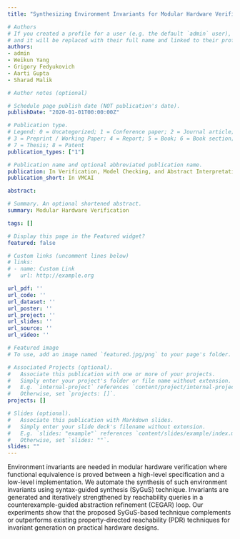 ```yaml
---
title: "Synthesizing Environment Invariants for Modular Hardware Verification"

# Authors
# If you created a profile for a user (e.g. the default `admin` user), write the username (folder name) here 
# and it will be replaced with their full name and linked to their profile.
authors:
- admin
- Weikun Yang
- Grigory Fedyukovich
- Aarti Gupta
- Sharad Malik

# Author notes (optional)

# Schedule page publish date (NOT publication's date).
publishDate: "2020-01-01T00:00:00Z"

# Publication type.
# Legend: 0 = Uncategorized; 1 = Conference paper; 2 = Journal article;
# 3 = Preprint / Working Paper; 4 = Report; 5 = Book; 6 = Book section;
# 7 = Thesis; 8 = Patent
publication_types: ["1"]

# Publication name and optional abbreviated publication name.
publication: In Verification, Model Checking, and Abstract Interpretation
publication_short: In VMCAI

abstract: 

# Summary. An optional shortened abstract.
summary: Modular Hardware Verification

tags: []

# Display this page in the Featured widget?
featured: false

# Custom links (uncomment lines below)
# links:
# - name: Custom Link
#   url: http://example.org

url_pdf: ''
url_code: ''
url_dataset: ''
url_poster: ''
url_project: ''
url_slides: ''
url_source: ''
url_video: ''

# Featured image
# To use, add an image named `featured.jpg/png` to your page's folder. 

# Associated Projects (optional).
#   Associate this publication with one or more of your projects.
#   Simply enter your project's folder or file name without extension.
#   E.g. `internal-project` references `content/project/internal-project/index.md`.
#   Otherwise, set `projects: []`.
projects: []

# Slides (optional).
#   Associate this publication with Markdown slides.
#   Simply enter your slide deck's filename without extension.
#   E.g. `slides: "example"` references `content/slides/example/index.md`.
#   Otherwise, set `slides: ""`.
slides: ""
---
```



Environment invariants are needed in modular hardware verification where functional equivalence is proved between a high-level specification and a low-level implementation. We automate the synthesis of such environment invariants using syntax-guided synthesis (SyGuS) technique. Invariants are generated and iteratively strengthened by reachability queries in a counterexample-guided abstraction refinement (CEGAR) loop. Our experiments show that the proposed SyGuS-based technique complements or outperforms existing property-directed reachability (PDR) techniques for invariant generation on practical hardware designs.